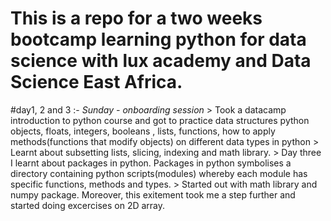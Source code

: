 # This is a repo for a two weeks bootcamp learning python for data science with lux academy and Data Science East Africa.

#day1, 2 and 3 :- *Sunday - onboarding session* 
    > Took a datacamp introduction to python course and got to practice data structures python objects, floats, integers, booleans , lists, functions, how to apply methods(functions that modify objects) on different data types in python
    > Learnt about subsetting lists, slicing, indexing and math library.
    > Day three I learnt about packages in python. Packages in python symbolises a directory containing python scripts(modules) whereby each module has specific functions, methods and types.
    > Started out with math library and numpy package. Moreover, this exitement took me a step further and started doing excercises on 2D array.
